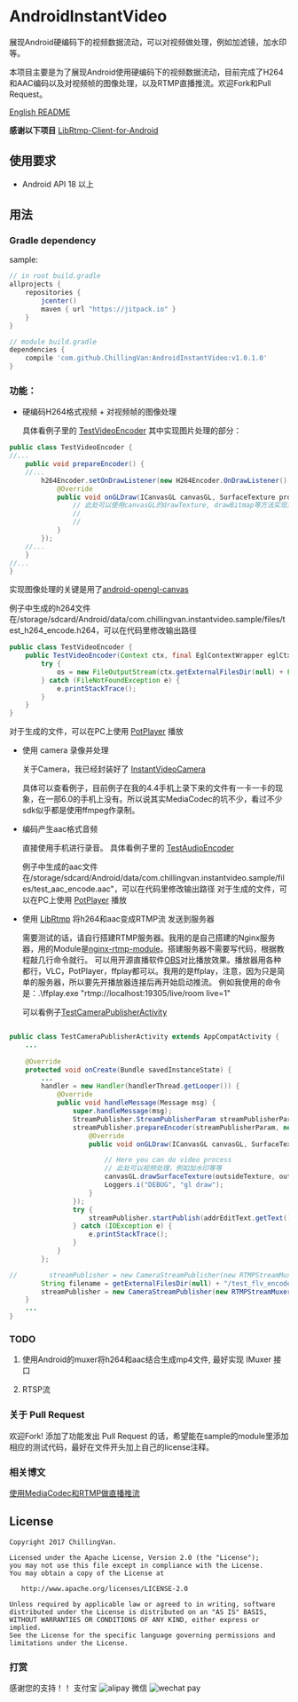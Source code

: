 # AndroidInstantVideo
展现Android硬编码下的视频数据流动，可以对视频做处理，例如加滤镜，加水印等。

本项目主要是为了展现Android使用硬编码下的视频数据流动，目前完成了H264和AAC编码以及对视频帧的图像处理，以及RTMP直播推流。欢迎Fork和Pull Request。

[English README](https://github.com/ChillingVan/AndroidInstantVideo/blob/master/README_EN.md) 

**感谢以下项目**
[LibRtmp-Client-for-Android](https://github.com/ant-media/LibRtmp-Client-for-Android)


## 使用要求
* Android API 18 以上

## 用法

### Gradle dependency
sample:
```groovy
// in root build.gradle
allprojects {
    repositories {
        jcenter()
        maven { url "https://jitpack.io" }
    }
}

// module build.gradle
dependencies {
    compile 'com.github.ChillingVan:AndroidInstantVideo:v1.0.1.0'
}
```


### 功能：

* 硬编码H264格式视频 + 对视频帧的图像处理
  
  具体看例子里的 [TestVideoEncoder](https://github.com/ChillingVan/AndroidInstantVideo/blob/master/app/src/main/java/com/chillingvan/instantvideo/sample/test/video/TestVideoEncoder.java)
  其中实现图片处理的部分：
```java
public class TestVideoEncoder {
//...
    public void prepareEncoder() {
    //...
        h264Encoder.setOnDrawListener(new H264Encoder.OnDrawListener() {
            @Override
            public void onGLDraw(ICanvasGL canvasGL, SurfaceTexture producedSurfaceTexture, RawTexture rawTexture, @Nullable SurfaceTexture outsideSurfaceTexture, @Nullable BasicTexture outsideTexture) {
                // 此处可以使用canvasGL的drawTexture, drawBitmap等方法实现对视频帧的处理.
                // 
                // 
            }
        });
    //...
    }
//...
}
```
  实现图像处理的关键是用了[android-opengl-canvas](https://github.com/ChillingVan/android-openGL-canvas)

  例子中生成的h264文件在/storage/sdcard/Android/data/com.chillingvan.instantvideo.sample/files/test_h264_encode.h264，可以在代码里修改输出路径
```java
public class TestVideoEncoder {
    public TestVideoEncoder(Context ctx, final EglContextWrapper eglCtx) {
        try {
            os = new FileOutputStream(ctx.getExternalFilesDir(null) + File.separator + "test_h264_encode.h264");
        } catch (FileNotFoundException e) {
            e.printStackTrace();
        }
    }
}
```

对于生成的文件，可以在PC上使用 [PotPlayer](http://potplayer.daum.net/?lang=zh_CN) 播放


* 使用 camera 录像并处理

  关于Camera，我已经封装好了 [InstantVideoCamera](https://github.com/ChillingVan/AndroidInstantVideo/blob/master/applibs/src/main/java/com/chillingvan/lib/camera/InstantVideoCamera.java)

  具体可以查看例子，目前例子在我的4.4手机上录下来的文件有一卡一卡的现象，在一部6.0的手机上没有。所以说其实MediaCodec的坑不少，看过不少sdk似乎都是使用ffmpeg作录制。


* 编码产生aac格式音频

  直接使用手机进行录音。
  具体看例子里的 [TestAudioEncoder](https://github.com/ChillingVan/AndroidInstantVideo/blob/master/app/src/main/java/com/chillingvan/instantvideo/sample/test/audio/TestAudioEncoder.java)
  

  例子中生成的aac文件在/storage/sdcard/Android/data/com.chillingvan.instantvideo.sample/files/test_aac_encode.aac"，可以在代码里修改输出路径
  对于生成的文件，可以在PC上使用 [PotPlayer](http://potplayer.daum.net/?lang=zh_CN) 播放


* 使用 [LibRtmp](https://github.com/ant-media/LibRtmp-Client-for-Android) 将h264和aac变成RTMP流 发送到服务器

  需要测试的话，请自行搭建RTMP服务器。我用的是自己搭建的Nginx服务器，用的Module是[nginx-rtmp-module](https://github.com/arut/nginx-rtmp-module)。搭建服务器不需要写代码，根据教程敲几行命令就行。
  可以用开源直播软件[OBS](https://obsproject.com/)对比播放效果。播放器用各种都行，VLC，PotPlayer，ffplay都可以。我用的是ffplay，注意，因为只是简单的服务器，所以要先开播放器连接后再开始启动推流。
  例如我使用的命令是：.\ffplay.exe "rtmp://localhost:19305/live/room live=1"
  
  可以看例子[TestCameraPublisherActivity](https://github.com/ChillingVan/AndroidInstantVideo/blob/master/app/src/main/java/com/chillingvan/instantvideo/sample/test/publisher/TestCameraPublisherActivity.java)
```java

public class TestCameraPublisherActivity extends AppCompatActivity {
    ...
    
    @Override
    protected void onCreate(Bundle savedInstanceState) {
        ...
        handler = new Handler(handlerThread.getLooper()) {
            @Override
            public void handleMessage(Message msg) {
                super.handleMessage(msg);
                StreamPublisher.StreamPublisherParam streamPublisherParam = new StreamPublisher.StreamPublisherParam();
                streamPublisher.prepareEncoder(streamPublisherParam, new H264Encoder.OnDrawListener() {
                    @Override
                    public void onGLDraw(ICanvasGL canvasGL, SurfaceTexture surfaceTexture, RawTexture rawTexture, @Nullable SurfaceTexture outsideSurfaceTexture, @Nullable BasicTexture outsideTexture) {

                        // Here you can do video process
                        // 此处可以视频处理，例如加水印等等
                        canvasGL.drawSurfaceTexture(outsideTexture, outsideSurfaceTexture, 0, 0, outsideTexture.getWidth(), outsideTexture.getHeight());
                        Loggers.i("DEBUG", "gl draw");
                    }
                });
                try {
                    streamPublisher.startPublish(addrEditText.getText().toString(), streamPublisherParam.width, streamPublisherParam.height);
                } catch (IOException e) {
                    e.printStackTrace();
                }
            }
        };

//        streamPublisher = new CameraStreamPublisher(new RTMPStreamMuxer(), cameraPreviewTextureView, instantVideoCamera);
        String filename = getExternalFilesDir(null) + "/test_flv_encode.flv";
        streamPublisher = new CameraStreamPublisher(new RTMPStreamMuxer(filename), cameraPreviewTextureView, instantVideoCamera);
    }
    ...
}
```

### TODO

1. 使用Android的muxer将h264和aac结合生成mp4文件, 最好实现 IMuxer 接口

2. RTSP流

### 关于 Pull Request

欢迎Fork!
添加了功能发出 Pull Request 的话，希望能在sample的module里添加相应的测试代码，最好在文件开头加上自己的license注释。


### 相关博文

[使用MediaCodec和RTMP做直播推流](http://www.jianshu.com/p/3c479c0f4876)

## License
    Copyright 2017 ChillingVan.

    Licensed under the Apache License, Version 2.0 (the "License");
    you may not use this file except in compliance with the License.
    You may obtain a copy of the License at

       http://www.apache.org/licenses/LICENSE-2.0

    Unless required by applicable law or agreed to in writing, software
    distributed under the License is distributed on an "AS IS" BASIS,
    WITHOUT WARRANTIES OR CONDITIONS OF ANY KIND, either express or implied.
    See the License for the specific language governing permissions and
    limitations under the License.
    
    
### 打赏
感谢您的支持！！
支付宝
![alipay](http://upload-images.jianshu.io/upload_images/3587192-1cc20071ce4a042a.jpg?imageMogr2/auto-orient/strip%7CimageView2/2/w/1240)
微信
![wechat pay](http://upload-images.jianshu.io/upload_images/3587192-3289f8237d98b2c4.png?imageMogr2/auto-orient/strip%7CimageView2/2/w/1240)
